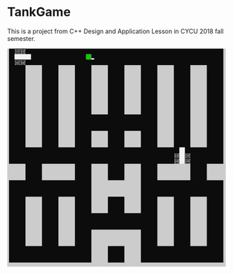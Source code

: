 # TankGame
This is a project from  C++ Design and Application Lesson in CYCU 2018 fall semester.

![alt text](assets/tankgame.JPG)

